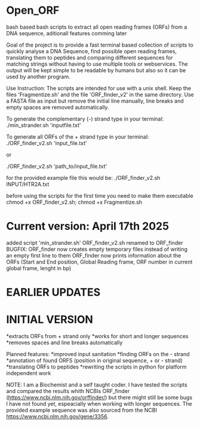 # Open_ORF
bash based bash scripts to extract all open reading frames (ORFs) from a DNA sequence, aditionall features comming later

Goal of the project is to provide a fast terminal based collection of scripts to quickly analyse a DNA Sequence, find possible open reading frames, translating them to peptides and comparing different sequences for matching strings without having to use multiple tools or webservices. The output will be kept simple to be readable by humans but also so it can be used by another program.

Use Instruction:
The scripts are intended for use with a unix shell.
Keep the files 'Fragmentize.sh' and the file 'ORF_finder_v2' in the same directory.
Use a FASTA file as input but remove the initial line manually, line breaks and empty spaces are removed automatically.

To generate the complementary (-) strand type in your terminal:
./min_strander.sh 'inputfile.txt'

To generate all ORFs of the + strand type in your terminal:
./ORF_finder_v2.sh 'input_file.txt'

or 

./ORF_finder_v2.sh 'path_to/input_file.txt'

for the provided example file this would be:
./ORF_finder_v2.sh INPUT/HTR2A.txt

before using the scripts for the first time you need to make them executable
chmod +x ORF_finder_v2.sh; chmod +x Fragmentize.sh


Current version: April 17th 2025
=
added script 'min_strander.sh'
ORF_finder_v2.sh renamed to ORF_finder
BUGFIX: ORF_finder now creates empty temporary files instead of writing an empty first line to them
ORF_finder now prints information about the ORFs (Start and End position, Global Reading frame, ORF number in current global frame, lenght in bp)

EARLIER UPDATES
=
INITIAL VERSION
=
*extracts ORFs from + strand only
*works for short and longer sequences
*removes spaces and line breaks automatically

Planned features:
*improved input sanitation
*finding ORFs on the - strand
*annotation of found ORFS (position in original sequence, + or - strand)
*translating ORFs to peptides
*rewriting the scripts in python for platform independent work

NOTE:
I am a Biochemist and a self taught coder. I have tested the scripts and compared the results whith NCBIs ORF_finder (https://www.ncbi.nlm.nih.gov/orffinder/) but there might still be some bugs I have not found yet, espeacially when working with longer sequences.
The provided example sequence was also sourced from the NCBI https://www.ncbi.nlm.nih.gov/gene/3356.


